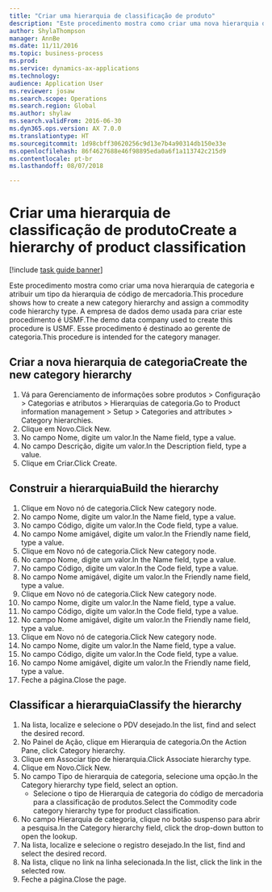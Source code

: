 ```yaml
--- 
title: "Criar uma hierarquia de classificação de produto"
description: "Este procedimento mostra como criar uma nova hierarquia de categoria e atribuir um tipo da hierarquia de código de mercadoria."
author: ShylaThompson
manager: AnnBe
ms.date: 11/11/2016
ms.topic: business-process
ms.prod: 
ms.service: dynamics-ax-applications
ms.technology: 
audience: Application User
ms.reviewer: josaw
ms.search.scope: Operations
ms.search.region: Global
ms.author: shylaw
ms.search.validFrom: 2016-06-30
ms.dyn365.ops.version: AX 7.0.0
ms.translationtype: HT
ms.sourcegitcommit: 1d98cbff30620256c9d13e7b4a90314db150e33e
ms.openlocfilehash: 86f4627688e46f98895eda0a6f1a113742c215d9
ms.contentlocale: pt-br
ms.lasthandoff: 08/07/2018

---
```

# <a name="create-a-hierarchy-of-product-classification"></a><span data-ttu-id="9178a-103">Criar uma hierarquia de classificação de produto</span><span class="sxs-lookup"><span data-stu-id="9178a-103">Create a hierarchy of product classification</span></span>

[!include [task guide banner](../../includes/task-guide-banner.md)]

<span data-ttu-id="9178a-104">Este procedimento mostra como criar uma nova hierarquia de categoria e atribuir um tipo da hierarquia de código de mercadoria.</span><span class="sxs-lookup"><span data-stu-id="9178a-104">This procedure shows how to create a new category hierarchy and assign a commodity code hierarchy type.</span></span> <span data-ttu-id="9178a-105">A empresa de dados demo usada para criar este procedimento é USMF.</span><span class="sxs-lookup"><span data-stu-id="9178a-105">The demo data company used to create this procedure is USMF.</span></span> <span data-ttu-id="9178a-106">Esse procedimento é destinado ao gerente de categoria.</span><span class="sxs-lookup"><span data-stu-id="9178a-106">This procedure is intended for the category manager.</span></span>


## <a name="create-the-new-category-hierarchy"></a><span data-ttu-id="9178a-107">Criar a nova hierarquia de categoria</span><span class="sxs-lookup"><span data-stu-id="9178a-107">Create the new category hierarchy</span></span>
1. <span data-ttu-id="9178a-108">Vá para Gerenciamento de informações sobre produtos > Configuração > Categorias e atributos > Hierarquias de categoria.</span><span class="sxs-lookup"><span data-stu-id="9178a-108">Go to Product information management > Setup > Categories and attributes > Category hierarchies.</span></span>
2. <span data-ttu-id="9178a-109">Clique em Novo.</span><span class="sxs-lookup"><span data-stu-id="9178a-109">Click New.</span></span>
3. <span data-ttu-id="9178a-110">No campo Nome, digite um valor.</span><span class="sxs-lookup"><span data-stu-id="9178a-110">In the Name field, type a value.</span></span>
4. <span data-ttu-id="9178a-111">No campo Descrição, digite um valor.</span><span class="sxs-lookup"><span data-stu-id="9178a-111">In the Description field, type a value.</span></span>
5. <span data-ttu-id="9178a-112">Clique em Criar.</span><span class="sxs-lookup"><span data-stu-id="9178a-112">Click Create.</span></span>

## <a name="build-the-hierarchy"></a><span data-ttu-id="9178a-113">Construir a hierarquia</span><span class="sxs-lookup"><span data-stu-id="9178a-113">Build the hierarchy</span></span>
1. <span data-ttu-id="9178a-114">Clique em Novo nó de categoria.</span><span class="sxs-lookup"><span data-stu-id="9178a-114">Click New category node.</span></span>
2. <span data-ttu-id="9178a-115">No campo Nome, digite um valor.</span><span class="sxs-lookup"><span data-stu-id="9178a-115">In the Name field, type a value.</span></span>
3. <span data-ttu-id="9178a-116">No campo Código, digite um valor.</span><span class="sxs-lookup"><span data-stu-id="9178a-116">In the Code field, type a value.</span></span>
4. <span data-ttu-id="9178a-117">No campo Nome amigável, digite um valor.</span><span class="sxs-lookup"><span data-stu-id="9178a-117">In the Friendly name field, type a value.</span></span>
5. <span data-ttu-id="9178a-118">Clique em Novo nó de categoria.</span><span class="sxs-lookup"><span data-stu-id="9178a-118">Click New category node.</span></span>
6. <span data-ttu-id="9178a-119">No campo Nome, digite um valor.</span><span class="sxs-lookup"><span data-stu-id="9178a-119">In the Name field, type a value.</span></span>
7. <span data-ttu-id="9178a-120">No campo Código, digite um valor.</span><span class="sxs-lookup"><span data-stu-id="9178a-120">In the Code field, type a value.</span></span>
8. <span data-ttu-id="9178a-121">No campo Nome amigável, digite um valor.</span><span class="sxs-lookup"><span data-stu-id="9178a-121">In the Friendly name field, type a value.</span></span>
9. <span data-ttu-id="9178a-122">Clique em Novo nó de categoria.</span><span class="sxs-lookup"><span data-stu-id="9178a-122">Click New category node.</span></span>
10. <span data-ttu-id="9178a-123">No campo Nome, digite um valor.</span><span class="sxs-lookup"><span data-stu-id="9178a-123">In the Name field, type a value.</span></span>
11. <span data-ttu-id="9178a-124">No campo Código, digite um valor.</span><span class="sxs-lookup"><span data-stu-id="9178a-124">In the Code field, type a value.</span></span>
12. <span data-ttu-id="9178a-125">No campo Nome amigável, digite um valor.</span><span class="sxs-lookup"><span data-stu-id="9178a-125">In the Friendly name field, type a value.</span></span>
13. <span data-ttu-id="9178a-126">Clique em Novo nó de categoria.</span><span class="sxs-lookup"><span data-stu-id="9178a-126">Click New category node.</span></span>
14. <span data-ttu-id="9178a-127">No campo Nome, digite um valor.</span><span class="sxs-lookup"><span data-stu-id="9178a-127">In the Name field, type a value.</span></span>
15. <span data-ttu-id="9178a-128">No campo Código, digite um valor.</span><span class="sxs-lookup"><span data-stu-id="9178a-128">In the Code field, type a value.</span></span>
16. <span data-ttu-id="9178a-129">No campo Nome amigável, digite um valor.</span><span class="sxs-lookup"><span data-stu-id="9178a-129">In the Friendly name field, type a value.</span></span>
17. <span data-ttu-id="9178a-130">Feche a página.</span><span class="sxs-lookup"><span data-stu-id="9178a-130">Close the page.</span></span>

## <a name="classify-the-hierarchy"></a><span data-ttu-id="9178a-131">Classificar a hierarquia</span><span class="sxs-lookup"><span data-stu-id="9178a-131">Classify the hierarchy</span></span>
1. <span data-ttu-id="9178a-132">Na lista, localize e selecione o PDV desejado.</span><span class="sxs-lookup"><span data-stu-id="9178a-132">In the list, find and select the desired record.</span></span>
2. <span data-ttu-id="9178a-133">No Painel de Ação, clique em Hierarquia de categoria.</span><span class="sxs-lookup"><span data-stu-id="9178a-133">On the Action Pane, click Category hierarchy.</span></span>
3. <span data-ttu-id="9178a-134">Clique em Associar tipo de hierarquia.</span><span class="sxs-lookup"><span data-stu-id="9178a-134">Click Associate hierarchy type.</span></span>
4. <span data-ttu-id="9178a-135">Clique em Novo.</span><span class="sxs-lookup"><span data-stu-id="9178a-135">Click New.</span></span>
5. <span data-ttu-id="9178a-136">No campo Tipo de hierarquia de categoria, selecione uma opção.</span><span class="sxs-lookup"><span data-stu-id="9178a-136">In the Category hierarchy type field, select an option.</span></span>
    * <span data-ttu-id="9178a-137">Selecione o tipo de Hierarquia de categoria do código de mercadoria para a classificação de produtos.</span><span class="sxs-lookup"><span data-stu-id="9178a-137">Select the Commodity code category hierarchy type for product classification.</span></span>  
6. <span data-ttu-id="9178a-138">No campo Hierarquia de categoria, clique no botão suspenso para abrir a pesquisa.</span><span class="sxs-lookup"><span data-stu-id="9178a-138">In the Category hierarchy field, click the drop-down button to open the lookup.</span></span>
7. <span data-ttu-id="9178a-139">Na lista, localize e selecione o registro desejado.</span><span class="sxs-lookup"><span data-stu-id="9178a-139">In the list, find and select the desired record.</span></span>
8. <span data-ttu-id="9178a-140">Na lista, clique no link na linha selecionada.</span><span class="sxs-lookup"><span data-stu-id="9178a-140">In the list, click the link in the selected row.</span></span>
9. <span data-ttu-id="9178a-141">Feche a página.</span><span class="sxs-lookup"><span data-stu-id="9178a-141">Close the page.</span></span>


